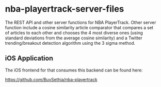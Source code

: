 # nba-playertrack-server-files
The REST API and other server functions for NBA PlayerTrack. Other server function include a cosine similarity article comparator that compares a set of articles to each other and chooses the 4 most diverse ones (using standard deviations from the average cosine similarity) and a Twitter trending/breakout detection algorithm using the 3 sigma method.

## iOS Application
The iOS frontend for that consumes this backend can be found here:

https://github.com/BuvSethia/nba-playertrack
